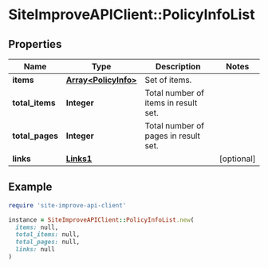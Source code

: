 # SiteImproveAPIClient::PolicyInfoList

## Properties

| Name | Type | Description | Notes |
| ---- | ---- | ----------- | ----- |
| **items** | [**Array&lt;PolicyInfo&gt;**](PolicyInfo.md) | Set of items. |  |
| **total_items** | **Integer** | Total number of items in result set. |  |
| **total_pages** | **Integer** | Total number of pages in result set. |  |
| **links** | [**Links1**](Links1.md) |  | [optional] |

## Example

```ruby
require 'site-improve-api-client'

instance = SiteImproveAPIClient::PolicyInfoList.new(
  items: null,
  total_items: null,
  total_pages: null,
  links: null
)
```


